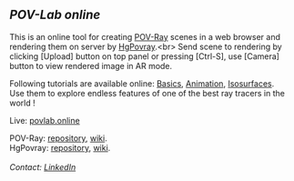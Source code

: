 ## *POV-Lab online*
 This is an online tool for creating [POV-Ray](http://www.povray.org/) scenes in a web browser and rendering them on server by [HgPovray]([http://www.povray.org/](https://wiki.povray.org/content/User:Le_Forgeron)).<br>
 Send scene to rendering by clicking [Upload] button on top panel or pressing [Ctrl-S], use [Camera] button to view rendered image in AR mode.<br>

Following tutorials are available online: [Basics](https://povlab.online/povtutorial/), [Animation](https://povlab.online/animtutorial/), [Isosurfaces](https://povlab.online/isotutorial/).<br> 
Use them to explore endless features of one of the best ray tracers in the world !<br>
 
 Live: [povlab.online](https://povlab.online/)

 POV-Ray: [repository](https://github.com/POV-Ray/povray), [wiki](https://wiki.povray.org/content/Main_Page).<br>
 HgPovray: [repository](https://github.com/LeForgeron/povray), [wiki](https://wiki.povray.org/content/User:Le_Forgeron/HgPovray38).<br><br>
 <em>Contact: [LinkedIn](https://www.linkedin.com/in/sergey-yanenko-57b21a96/)<em>
 
